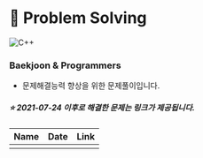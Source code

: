 #  :page_facing_up: Problem Solving
<img alt="C++" src="https://img.shields.io/badge/C++-00599C.svg?style=for-the-badge&logo=cplusplus&logoColor=white">

### Baekjoon & Programmers

- 문제해결능력 향상을 위한 문제풀이입니다.


##### :star: 2021-07-24 이후로 해결한 문제는 링크가 제공됩니다.
| Name                |  Date                      | Link              |  
|:--- | ---: | :---: |  
|             |           |  |  

